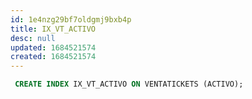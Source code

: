 ```yaml
---
id: 1e4nzg29bf7oldgmj9bxb4p
title: IX_VT_ACTIVO
desc: null
updated: 1684521574
created: 1684521574
---
```



```sql
 CREATE INDEX IX_VT_ACTIVO ON VENTATICKETS (ACTIVO);
```
